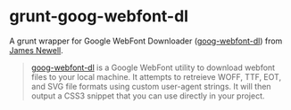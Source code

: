 grunt-goog-webfont-dl
=====================

A grunt wrapper for Google WebFont Downloader ([goog-webfont-dl](https://github.com/jrnewell/goog-webfont-dl)) from [James Newell](https://github.com/jrnewell).

> [goog-webfont-dl](https://github.com/jrnewell/goog-webfont-dl) is a Google WebFont utility to download webfont files to your local machine. It attempts to retreieve WOFF, TTF, EOT, and SVG file formats using custom user-agent strings. It will then output a CSS3 snippet that you can use directly in your project.
